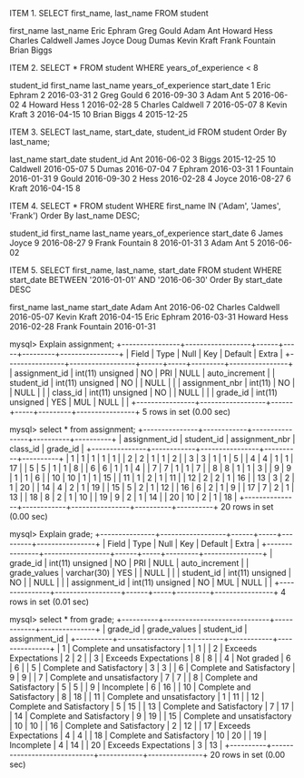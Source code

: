 ITEM 1.
SELECT first_name, last_name
FROM student

first_name	last_name
Eric	Ephram
Greg	Gould
Adam	Ant
Howard	Hess
Charles	Caldwell
James	Joyce
Doug	Dumas
Kevin	Kraft
Frank	Fountain
Brian	Biggs

ITEM 2.
SELECT *
FROM student
WHERE years_of_experience < 8

student_id	first_name	last_name	years_of_experience	start_date
1	Eric	Ephram	2	2016-03-31
2	Greg	Gould	6	2016-09-30
3	Adam	Ant	5	2016-06-02
4	Howard	Hess	1	2016-02-28
5	Charles	Caldwell	7	2016-05-07
8	Kevin	Kraft	3	2016-04-15
10	Brian	Biggs	4	2015-12-25

ITEM 3.
SELECT last_name, start_date, student_id
FROM student
Order By last_name;

last_name	start_date	student_id
Ant	2016-06-02	3
Biggs	2015-12-25	10
Caldwell	2016-05-07	5
Dumas	2016-07-04	7
Ephram	2016-03-31	1
Fountain	2016-01-31	9
Gould	2016-09-30	2
Hess	2016-02-28	4
Joyce	2016-08-27	6
Kraft	2016-04-15	8

ITEM 4.
SELECT *
FROM student
WHERE first_name IN ('Adam', 'James', 'Frank')
Order By last_name DESC;

student_id	first_name	last_name	years_of_experience	start_date
6	James	Joyce	9	2016-08-27
9	Frank	Fountain	8	2016-01-31
3	Adam	Ant	5	2016-06-02

ITEM 5.
SELECT first_name, last_name, start_date
FROM student
WHERE start_date BETWEEN '2016-01-01' AND '2016-06-30'
Order By start_date DESC

first_name	last_name	start_date
Adam	Ant	2016-06-02
Charles	Caldwell	2016-05-07
Kevin	Kraft	2016-04-15
Eric	Ephram	2016-03-31
Howard	Hess	2016-02-28
Frank	Fountain	2016-01-31

mysql> Explain assignment;
+----------------+------------------+------+-----+---------+----------------+
| Field          | Type             | Null | Key | Default | Extra          |
+----------------+------------------+------+-----+---------+----------------+
| assignment_id  | int(11) unsigned | NO   | PRI | NULL    | auto_increment |
| student_id     | int(11) unsigned | NO   |     | NULL    |                |
| assignment_nbr | int(11)          | NO   |     | NULL    |                |
| class_id       | int(11) unsigned | NO   |     | NULL    |                |
| grade_id       | int(11) unsigned | YES  | MUL | NULL    |                |
+----------------+------------------+------+-----+---------+----------------+
5 rows in set (0.00 sec)

mysql> select * from assignment;
+---------------+------------+----------------+----------+----------+
| assignment_id | student_id | assignment_nbr | class_id | grade_id |
+---------------+------------+----------------+----------+----------+
|             1 |          1 |              1 |        1 |        1 |
|             2 |          2 |              1 |        1 |        2 |
|             3 |          3 |              1 |        1 |        5 |
|             4 |          4 |              1 |        1 |       17 |
|             5 |          5 |              1 |        1 |        8 |
|             6 |          6 |              1 |        1 |        4 |
|             7 |          7 |              1 |        1 |        7 |
|             8 |          8 |              1 |        1 |        3 |
|             9 |          9 |              1 |        1 |        6 |
|            10 |         10 |              1 |        1 |       15 |
|            11 |          1 |              2 |        1 |       11 |
|            12 |          2 |              2 |        1 |       16 |
|            13 |          3 |              2 |        1 |       20 |
|            14 |          4 |              2 |        1 |       19 |
|            15 |          5 |              2 |        1 |       12 |
|            16 |          6 |              2 |        1 |        9 |
|            17 |          7 |              2 |        1 |       13 |
|            18 |          8 |              2 |        1 |       10 |
|            19 |          9 |              2 |        1 |       14 |
|            20 |         10 |              2 |        1 |       18 |
+---------------+------------+----------------+----------+----------+
20 rows in set (0.00 sec)

mysql> Explain grade;
+---------------+------------------+------+-----+---------+----------------+
| Field         | Type             | Null | Key | Default | Extra          |
+---------------+------------------+------+-----+---------+----------------+
| grade_id      | int(11) unsigned | NO   | PRI | NULL    | auto_increment |
| grade_values  | varchar(30)      | YES  |     | NULL    |                |
| student_id    | int(11) unsigned | NO   |     | NULL    |                |
| assignment_id | int(11) unsigned | NO   | MUL | NULL    |                |
+---------------+------------------+------+-----+---------+----------------+
4 rows in set (0.01 sec)

mysql> select * from grade;
+----------+-----------------------------+------------+---------------+
| grade_id | grade_values                | student_id | assignment_id |
+----------+-----------------------------+------------+---------------+
|        1 | Complete and unsatisfactory |          1 |             1 |
|        2 | Exceeds Expectations        |          2 |             2 |
|        3 | Exceeds Expectations        |          8 |             8 |
|        4 | Not graded                  |          6 |             6 |
|        5 | Complete and Satisfactory   |          3 |             3 |
|        6 | Complete and Satisfactory   |          9 |             9 |
|        7 | Complete and unsatisfactory |          7 |             7 |
|        8 | Complete and Satisfactory   |          5 |             5 |
|        9 | Incomplete                  |          6 |            16 |
|       10 | Complete and Satisfactory   |          8 |            18 |
|       11 | Complete and unsatisfactory |          1 |            11 |
|       12 | Complete and Satisfactory   |          5 |            15 |
|       13 | Complete and Satisfactory   |          7 |            17 |
|       14 | Complete and Satisfactory   |          9 |            19 |
|       15 | Complete and unsatisfactory |         10 |            10 |
|       16 | Complete and Satisfactory   |          2 |            12 |
|       17 | Exceeds Expectations        |          4 |             4 |
|       18 | Complete and Satisfactory   |         10 |            20 |
|       19 | Incomplete                  |          4 |            14 |
|       20 | Exceeds Expectations        |          3 |            13 |
+----------+-----------------------------+------------+---------------+
20 rows in set (0.00 sec)
